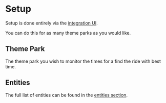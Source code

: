 # Setup

Setup is done entirely via the [integration UI](https://my.home-assistant.io/redirect/config_flow_start/?domain=theme_park_assistant).

You can do this for as many theme parks as you would like.

## Theme Park

The theme park you wish to monitor the times for a find the ride with best time.

## Entities

The full list of entities can be found in the [entities section](./entities.md).
